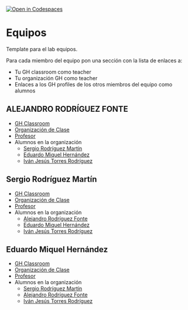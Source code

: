 [![Open in Codespaces](https://classroom.github.com/assets/launch-codespace-7f7980b617ed060a017424585567c406b6ee15c891e84e1186181d67ecf80aa0.svg)](https://classroom.github.com/open-in-codespaces?assignment_repo_id=12700266)
# Equipos

Template para el lab equipos.

Para cada miembro del equipo  pon una sección con la lista de enlaces a:

* Tu GH classroom como teacher
* Tu organización GH como teacher
* Enlaces a los GH profiles de los otros miembros del equipo como alumnos

## ALEJANDRO RODRÍGUEZ FONTE

* [GH Classroom](https://classroom.github.com/classrooms/149101820-ull-mfp-aet-2324-alu0100774252)
* [Organización de Clase](https://github.com/orgs/ull-mfp-aet-2324-alu0100774252/teams/eq-alejandro-eduardo-ivan-sergio/members)
* [Profesor](https://github.com/orgs/ull-mfp-aet-2324-alu0100774252/people/Alejandrofonte)
* Alumnos en la organización
  * [Sergio Rodríguez Martín](https://github.com/orgs/ull-mfp-aet-2324-alu0100774252/people/alu0100699968)
  * [Eduardo Miquel Hernández](https://github.com/orgs/ull-mfp-aet-2324-alu0100774252/people/eduardomhd)
  * [Iván Jesús Torres Rodríguez](https://github.com/orgs/ull-mfp-aet-2324-alu0100774252/people/ivanjtr)

## Sergio Rodríguez Martín

* [GH Classroom](https://classroom.github.com/classrooms/149103359-ull-mfp-aet-2324-alu0100699968)
* [Organización de Clase](https://github.com/ULL-MFP-AET-2324-alu0100699968)
* [Profesor](https://github.com/orgs/ULL-MFP-AET-2324-alu0100699968/people/alu0100699968)
* Alumnos en la organización
  * [Alejandro Rodríguez Fonte]()
  * [Eduardo Miquel Hernández](https://github.com/eduardomhd)
  * [Iván Jesús Torres Rodríguez]()

## Eduardo Miquel Hernández

* [GH Classroom](https://classroom.github.com/classrooms/149102133-ull-mfp-aet-2324-alu0101052274)
* [Organización de Clase](https://github.com/ull-mfp-aet-2324-alu0101052274)
* [Profesor](https://github.com/eduardomhd)
* Alumnos en la organización
  * [Sergio Rodríguez Martín](https://github.com/alu0100699968)
  * [Alejandro Rodríguez Fonte](https://github.com/Alejandrofonte)
  * [Iván Jesús Torres Rodríguez](https://github.com/ivanjtr)
